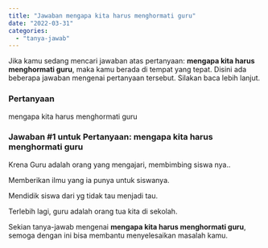 ```yaml
---
title: "Jawaban mengapa kita harus menghormati guru"
date: "2022-03-31"
categories: 
  - "tanya-jawab"
---
```


Jika kamu sedang mencari jawaban atas pertanyaan: **mengapa kita harus menghormati guru**, maka kamu berada di tempat yang tepat. Disini ada beberapa jawaban mengenai pertanyaan tersebut. Silakan baca lebih lanjut.

### Pertanyaan

mengapa kita harus menghormati guru

### Jawaban #1 untuk Pertanyaan: mengapa kita harus menghormati guru

Krena Guru adalah orang yang mengajari, membimbing siswa nya..

Memberikan ilmu yang ia punya untuk siswanya.

Mendidik siswa dari yg tidak tau menjadi tau.

Terlebih lagi, guru adalah orang tua kita di sekolah.

Sekian tanya-jawab mengenai **mengapa kita harus menghormati guru**, semoga dengan ini bisa membantu menyelesaikan masalah kamu.
